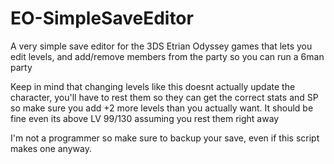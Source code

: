 # EO-SimpleSaveEditor

A very simple save editor for the 3DS Etrian Odyssey games that lets you edit levels, and add/remove members from the party so you can run a 6man party

Keep in mind that changing levels like this doesnt actually update the character, you'll have to rest them so they can get the correct stats and SP so make sure you add +2 more levels than you actually want. It should be fine even its above LV 99/130 assuming you rest them right away

I'm not a programmer so make sure to backup your save, even if this script makes one anyway.

